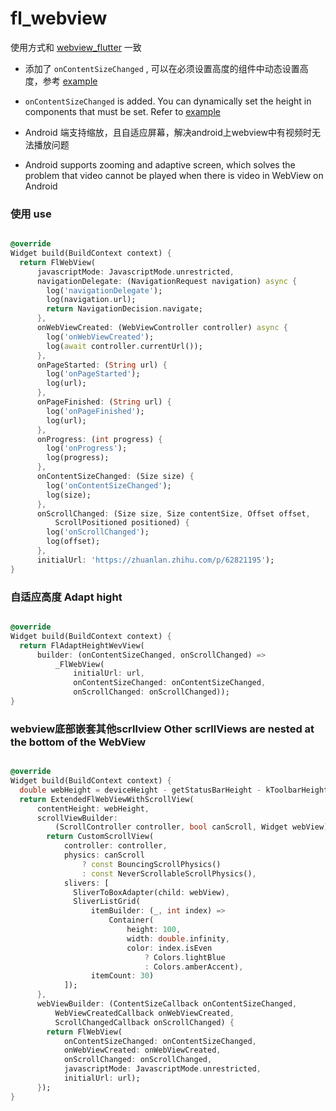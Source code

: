 # fl_webview

使用方式和 [webview_flutter](https://pub.dev/packages/webview_flutter) 一致

- 添加了 `onContentSizeChanged` ,
  可以在必须设置高度的组件中动态设置高度，参考 [example](https://github.com/Wayaer/fl_webview/blob/main/example/lib/main.dart)
- `onContentSizeChanged` is added. You can dynamically set the height in components that must be
  set. Refer to [example](https://github.com/Wayaer/fl_webview/blob/main/example/lib/main.dart)

- Android 端支持缩放，且自适应屏幕，解决android上webview中有视频时无法播放问题
- Android supports zooming and adaptive screen, which solves the problem that video cannot be played
  when there is video in WebView on Android

### 使用 use

```dart

@override
Widget build(BuildContext context) {
  return FlWebView(
      javascriptMode: JavascriptMode.unrestricted,
      navigationDelegate: (NavigationRequest navigation) async {
        log('navigationDelegate');
        log(navigation.url);
        return NavigationDecision.navigate;
      },
      onWebViewCreated: (WebViewController controller) async {
        log('onWebViewCreated');
        log(await controller.currentUrl());
      },
      onPageStarted: (String url) {
        log('onPageStarted');
        log(url);
      },
      onPageFinished: (String url) {
        log('onPageFinished');
        log(url);
      },
      onProgress: (int progress) {
        log('onProgress');
        log(progress);
      },
      onContentSizeChanged: (Size size) {
        log('onContentSizeChanged');
        log(size);
      },
      onScrollChanged: (Size size, Size contentSize, Offset offset,
          ScrollPositioned positioned) {
        log('onScrollChanged');
        log(offset);
      },
      initialUrl: 'https://zhuanlan.zhihu.com/p/62821195');
}


```

### 自适应高度 Adapt hight

```dart

@override
Widget build(BuildContext context) {
  return FlAdaptHeightWevView(
      builder: (onContentSizeChanged, onScrollChanged) =>
          _FlWebView(
              initialUrl: url,
              onContentSizeChanged: onContentSizeChanged,
              onScrollChanged: onScrollChanged));
}
```

### webview底部嵌套其他scrllview  Other scrllViews are nested at the bottom of the WebView

```dart

@override
Widget build(BuildContext context) {
  double webHeight = deviceHeight - getStatusBarHeight - kToolbarHeight;
  return ExtendedFlWebViewWithScrollView(
      contentHeight: webHeight,
      scrollViewBuilder:
          (ScrollController controller, bool canScroll, Widget webView) {
        return CustomScrollView(
            controller: controller,
            physics: canScroll
                ? const BouncingScrollPhysics()
                : const NeverScrollableScrollPhysics(),
            slivers: [
              SliverToBoxAdapter(child: webView),
              SliverListGrid(
                  itemBuilder: (_, int index) =>
                      Container(
                          height: 100,
                          width: double.infinity,
                          color: index.isEven
                              ? Colors.lightBlue
                              : Colors.amberAccent),
                  itemCount: 30)
            ]);
      },
      webViewBuilder: (ContentSizeCallback onContentSizeChanged,
          WebViewCreatedCallback onWebViewCreated,
          ScrollChangedCallback onScrollChanged) {
        return FlWebView(
            onContentSizeChanged: onContentSizeChanged,
            onWebViewCreated: onWebViewCreated,
            onScrollChanged: onScrollChanged,
            javascriptMode: JavascriptMode.unrestricted,
            initialUrl: url);
      });
}
```